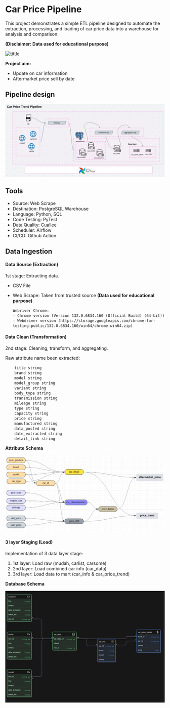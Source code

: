 # Car Price Pipeline

This project demonstrates a simple ETL pipeline designed to automate the extraction, processing, and loading of car price data into a warehouse for analysis and comparison. 

**(Disclaimer: Data used for educational purpose)**

![tittle](https://carsomemy.s3.amazonaws.com/wp/used%20cars%20rs.jpg)

**Project aim:**
- Update on car information
- Aftermarket price sell by date

## Pipeline design 

![Pipeline diagram](img/pipeline_design.jpg)

## Tools
- Source: Web Scrape
- Destination: PostgreSQL Warehouse
- Language: Python, SQL
- Code Testing: PyTest
- Data Quality: Cuallee
- Scheduler: Airflow
- CI/CD: Github Action

## Data Ingestion

#### Data Source (Extraction)

1st stage: Extracting data.

- CSV File
- Web Scrape: Taken from trusted source **(Data used for educational purpose)**

    ```
    Webriver Chrome:
    - Chrome version (Version 132.0.6834.160 (Official Build) (64-bit))
    - Webdriver version (https://storage.googleapis.com/chrome-for-testing-public/132.0.6834.160/win64/chrome-win64.zip)
    ```

#### Data Clean (Transformation)

2nd stage: Cleaning, transform, and aggregating.


Raw attribute name been extracted:
```
    title string
    brand string
    model string
    model_group string
    variant string
    body_type string
    transmission string
    mileage string
    type string
    capacity string
    price string
    manufactured string
    data_posted string
    date_extracted string
    detail_link string
```

**Attribute Schema**

![Data Staging diagram](img/transformation_flow.jpg)

#### 3 layer Staging (Load)

Implementation of 3 data layer stage:
1. 1st layer: Load raw (mudah, carlist, carsome)
2. 2nd layer: Load combined car info (car_data)
3. 3rd layer: Load data to mart (car_info & car_price_trend)

**Database Schema**

![Schema](img/schema_design.jpg)
